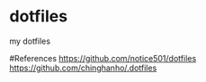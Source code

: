 # dotfiles
my dotfiles

#References
https://github.com/notice501/dotfiles  
https://github.com/chinghanho/.dotfiles  
